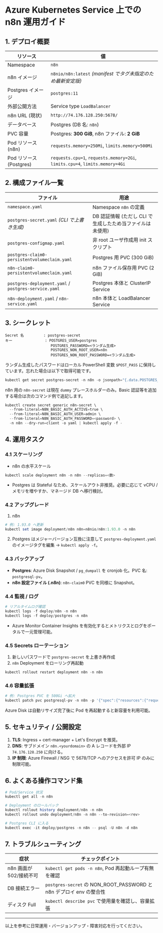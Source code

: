 # Azure Kubernetes Service 上での n8n 運用ガイド

## 1. デプロイ概要
| リソース | 値 |
|---|---|
| Namespace | `n8n` |
| n8n イメージ | `n8nio/n8n:latest` *(manifest でタグ未指定のため最新安定版)* |
| Postgres イメージ | `postgres:11` |
| 外部公開方法 | Service type `LoadBalancer` |
| n8n URL (現状) | `http://74.176.128.250:5678/` |
| データベース | Postgres (DB 名: `n8n`) |
| PVC 容量 | Postgres: **300 GiB**, n8n ファイル: **2 GiB** |
| Pod リソース (n8n) | `requests.memory=250Mi`, `limits.memory=500Mi` |
| Pod リソース (Postgres) | `requests.cpu=1`, `requests.memory=2Gi`, `limits.cpu=4`, `limits.memory=4Gi` |

## 2. 構成ファイル一覧
| ファイル | 用途 |
|---|---|
| `namespace.yaml` | Namespace `n8n` の定義 |
| `postgres-secret.yaml` *(CLI で上書き生成)* | DB 認証情報 (ただし CLI で生成したため当ファイルは未使用) |
| `postgres-configmap.yaml` | 非 root ユーザ作成用 init スクリプト |
| `postgres-claim0-persistentvolumeclaim.yaml` | Postgres 用 PVC (300 GiB) |
| `n8n-claim0-persistentvolumeclaim.yaml` | n8n ファイル保存用 PVC (2 GiB) |
| `postgres-deployment.yaml` / `postgres-service.yaml` | Postgres 本体と ClusterIP Service |
| `n8n-deployment.yaml` / `n8n-service.yaml` | n8n 本体と LoadBalancer Service |

## 3. シークレット
```
Secret 名         : postgres-secret
キー               : POSTGRES_USER=postgres
                     POSTGRES_PASSWORD=<ランダム生成>
                     POSTGRES_NON_ROOT_USER=n8n
                     POSTGRES_NON_ROOT_PASSWORD=<ランダム生成>
```
ランダム生成したパスワードはローカル PowerShell 変数 `$POST_PASS` に保持しています。忘れた場合は以下で取得可能です。
```powershell
kubectl get secret postgres-secret -n n8n -o jsonpath="{.data.POSTGRES_PASSWORD}" | base64 -d
```

n8n 用の `n8n-secret` は現在 `dummy` プレースホルダーのみ。Basic 認証等を追加する場合は次のコマンド例で追記します。
```powershell
kubectl create secret generic n8n-secret \
  --from-literal=N8N_BASIC_AUTH_ACTIVE=true \
  --from-literal=N8N_BASIC_AUTH_USER=admin \
  --from-literal=N8N_BASIC_AUTH_PASSWORD=<password> \
  -n n8n --dry-run=client -o yaml | kubectl apply -f -
```

## 4. 運用タスク
### 4.1 スケーリング
* n8n の水平スケール
```powershell
kubectl scale deployment n8n -n n8n --replicas=<数>
```
* Postgres は Stateful なため、スケールアウト非推奨。必要に応じて vCPU / メモリを増やすか、マネージド DB へ移行検討。

### 4.2 アップグレード
1. n8n
```powershell
# 例: 1.93.0 へ更新
kubectl set image deployment/n8n n8n=n8nio/n8n:1.93.0 -n n8n
```
2. Postgres はメジャーバージョン互換に注意して `postgres-deployment.yaml` のイメージタグを編集 → `kubectl apply -f`。

### 4.3 バックアップ
* **Postgres**: Azure Disk Snapshot / `pg_dumpall` を cronjob 化。PVC 名: `postgresql-pv`。
* **n8n 設定ファイル (.n8n)**: `n8n-claim0` PVC を同様に Snapshot。

### 4.4 監視 / ログ
```powershell
# リアルタイムログ確認
kubectl logs -f deploy/n8n -n n8n
kubectl logs -f deploy/postgres -n n8n
```
* Azure Monitor Container Insights を有効化するとメトリクスとログをポータルで一元管理可能。

### 4.5 Secrets ローテーション
1. 新しいパスワードで `postgres-secret` を上書き再作成
2. `n8n` Deployment をローリング再起動
```powershell
kubectl rollout restart deployment n8n -n n8n
```

### 4.6 容量拡張
```powershell
# 例: Postgres PVC を 500Gi へ拡大
kubectl patch pvc postgresql-pv -n n8n -p '{"spec":{"resources":{"requests":{"storage":"500Gi"}}}}'
```
Azure Disk は自動リサイズ完了後に Pod を再起動すると新容量を利用可能。

## 5. セキュリティ / 公開設定
1. **TLS**: Ingress + cert-manager + Let's Encrypt を推奨。
2. **DNS**: サブドメイン `n8n.<yourdomain>` の A レコードを外部 IP `74.176.128.250` に向ける。
3. **IP 制限**: Azure Firewall / NSG で 5678/TCP へのアクセスを許可 IP のみに制限可能。

## 6. よくある操作コマンド集
```powershell
# Pod/Service 状況
kubectl get all -n n8n

# Deployment のロールバック
kubectl rollout history deployment/n8n -n n8n
kubectl rollout undo deployment/n8n -n n8n --to-revision=<rev>

# Postgres CLI に入る
kubectl exec -it deploy/postgres -n n8n -- psql -U n8n -d n8n
```

## 7. トラブルシューティング
| 症状 | チェックポイント |
|---|---|
| n8n 画面が 502/接続不可 | `kubectl get pods -n n8n`, Pod 再起動ループ有無を確認 |
| DB 接続エラー | `postgres-secret` の NON_ROOT_PASSWORD と n8n デプロイ env の整合性 |
| ディスク Full | `kubectl describe pvc` で使用量を確認し、容量拡張 |

---
以上を参考に日常運用・バージョンアップ・障害対応を行ってください。 